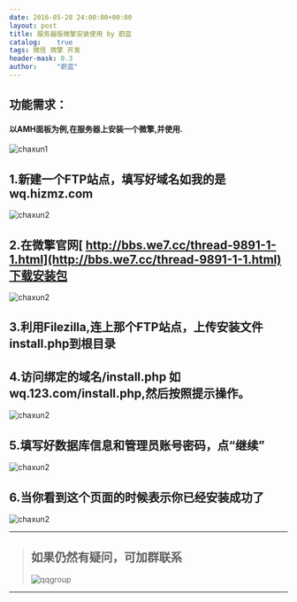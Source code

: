 ```yaml
---
date: 2016-05-28 24:00:00+00:00
layout: post
title: 服务器版微擎安装使用 by 蔚蓝
catalog:    true
tags: 微信 微擎 开发
header-mask: 0.3
author:     "蔚蓝"
---
```



## 功能需求：

#### 以AMH面板为例,在服务器上安装一个微擎,并使用.
![chaxun1](http://qiniu.hizmz.com/wqshow.JPG)

## 1.新建一个FTP站点，填写好域名如我的是wq.hizmz.com
![chaxun2](http://qiniu.hizmz.com/wqftp.JPG)

## 2.在微擎官网[ http://bbs.we7.cc/thread-9891-1-1.html](http://bbs.we7.cc/thread-9891-1-1.html)下载安装包
![chaxun2](http://qiniu.hizmz.com/wqinstall.JPG)

## 3.利用Filezilla,连上那个FTP站点，上传安装文件install.php到根目录

## 4.访问绑定的域名/install.php 如wq.123.com/install.php,然后按照提示操作。
![chaxun2](http://qiniu.hizmz.com/wqinstall-1.jpg)

## 5.填写好数据库信息和管理员账号密码，点“继续”
![chaxun2](http://qiniu.hizmz.com/wqinstall-2.jpg)

## 6.当你看到这个页面的时候表示你已经安装成功了
![chaxun2](http://qiniu.hizmz.com/wqinstall-3.jpg)

___
>## 如果仍然有疑问，可加群联系
>![qqgroup](http://qiniu.hizmz.com/qqgroup.jpg)
___

